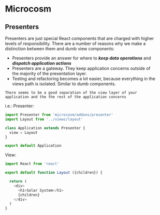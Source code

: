 # Microcosm

## Presenters
Presenters are just special React components that are charged with higher levels of responsibility. There are a number of reasons why we make a distinction between them and dumb view components:

- Presenters provide an answer for where to _**keep data operations**_ and _**dispatch application actions**_
- Presenters are a gateway. They keep application concerns outside of the majority of the presentation layer.
- Testing and refactoring becomes a lot easier, because everything in the views path is isolated. Similar to dumb components.

`There seems to be a good separation of the view layer of your application and the the rest of the application concerns`

i.e.: Presenter:
```js
import Presenter from 'microcosm/addons/presenter'
import Layout from '../views/layout'

class Application extends Presenter {
  view = Layout
}

export default Application
```

View:
```js
import React from 'react'

export default function Layout ({children}) {

  return (
    <div>
      <h1>Solar System</h1>
      {children}
    </div>
  )
}

```